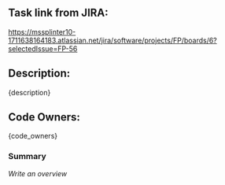 ## Task link from JIRA:
https://mssplinter10-1711638164183.atlassian.net/jira/software/projects/FP/boards/6?selectedIssue=FP-56

## Description:
{description}

## Code Owners:
{code_owners}

### Summary
_Write an overview_

